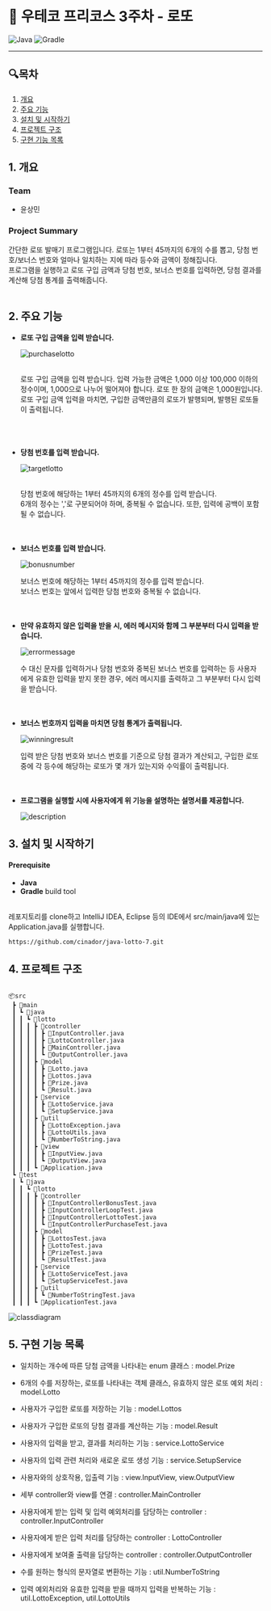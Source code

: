# 🎰 우테코 프리코스 3주차 - 로또

![Java](https://img.shields.io/badge/Java-21-blue.svg)
![Gradle](https://img.shields.io/badge/Gradle-8.7-green.svg)
<hr>

## 🔍목차

1. [개요](#1-개요)
2. [주요 기능](#2-주요-기능)
3. [설치 및 시작하기](#3-설치-및-시작하기)
4. [프로젝트 구조](#4-프로젝트-구조)
5. [구현 기능 목록](#5-구현-기능-목록)

## 1. 개요

### Team

- 윤상민

### Project Summary

간단한 로또 발매기 프로그램입니다. 로또는 1부터 45까지의 6개의 수를 뽑고, 당첨 번호/보너스 번호와 얼마나 일치하는 지에 따라 등수와 금액이 정해집니다.<br>
프로그램을 실행하고 로또 구입 금액과 당첨 번호, 보너스 번호를 입력하면, 당첨 결과를 계산해 당첨 통계를 출력해줍니다.
<br><br>

## 2. 주요 기능

- **로또 구입 금액을 입력 받습니다.**<br>

  ![purchaselotto](images/purchaselotto.PNG)<br><br>

  로또 구입 금액을 입력 받습니다. 입력 가능한 금액은 1,000 이상 100,000 이하의 정수이며, 1,000으로 나누어 떨어져야 합니다.
  로또 한 장의 금액은 1,000원입니다.<br> 로또 구입 금액 입력을 마치면, 구입한 금액만큼의 로또가 발행되며, 발행된 로또들이 출력됩니다.  
  <br><br><br>

- **당첨 번호를 입력 받습니다.**<br>

  ![targetlotto](images/targetlotto.PNG)<br><br>

  당첨 번호에 해당하는 1부터 45까지의 6개의 정수를 입력 받습니다.<br>
  6개의 정수는 ','로 구분되어야 하며, 중복될 수 없습니다. 또한, 입력에 공백이 포함될 수 없습니다.
  <br><br><br>

- **보너스 번호를 입력 받습니다.**<br>

  ![bonusnumber](images/bonusnumber.PNG)<br>

  보너스 번호에 해당하는 1부터 45까지의 정수를 입력 받습니다.<br>
  보너스 번호는 앞에서 입력한 당첨 번호와 중복될 수 없습니다.
  <br><br><br>

- **만약 유효하지 않은 입력을 받을 시, 에러 메시지와 함께 그 부분부터 다시 입력을 받습니다.**<br>

  ![errormessage](images/errormessage.PNG)

  수 대신 문자를 입력하거나 당첨 번호와 중복된 보너스 번호를 입력하는 등 사용자에게 유효한 입력을 받지 못한 경우,
  에러 메시지를 출력하고 그 부분부터 다시 입력을 받습니다.
  <br><br><br>

- **보너스 번호까지 입력을 마치면 당첨 통계가 출력됩니다.**<br>

  ![winningresult](images/winningresult.PNG)

  입력 받은 당첨 번호와 보너스 번호를 기준으로 당첨 결과가 계산되고, 구입한 로또 중에 각 등수에 해당하는 로또가 몇 개가 있는지와 수익률이 출력됩니다.
  <br><br><br>

- **프로그램을 실행할 시에 사용자에게 위 기능을 설명하는 설명서를 제공합니다.**<br>

  ![description](images/description.PNG)

## 3. 설치 및 시작하기

#### Prerequisite

- **Java**
- **Gradle** build tool

<br>
레포지토리를 clone하고 IntelliJ IDEA, Eclipse 등의 IDE에서 src/main/java에 있는 Application.java를 실행합니다.

```conventionalcommit
https://github.com/cinador/java-lotto-7.git
```

## 4. 프로젝트 구조

```conventionalcommit

📦src
 ┣ 📂main
 ┃ ┗ 📂java
 ┃ ┃ ┗ 📂lotto
 ┃ ┃ ┃ ┣ 📂controller
 ┃ ┃ ┃ ┃ ┣ 📜InputController.java
 ┃ ┃ ┃ ┃ ┣ 📜LottoController.java
 ┃ ┃ ┃ ┃ ┣ 📜MainController.java
 ┃ ┃ ┃ ┃ ┗ 📜OutputController.java
 ┃ ┃ ┃ ┣ 📂model
 ┃ ┃ ┃ ┃ ┣ 📜Lotto.java
 ┃ ┃ ┃ ┃ ┣ 📜Lottos.java
 ┃ ┃ ┃ ┃ ┣ 📜Prize.java
 ┃ ┃ ┃ ┃ ┗ 📜Result.java
 ┃ ┃ ┃ ┣ 📂service
 ┃ ┃ ┃ ┃ ┣ 📜LottoService.java
 ┃ ┃ ┃ ┃ ┗ 📜SetupService.java
 ┃ ┃ ┃ ┣ 📂util
 ┃ ┃ ┃ ┃ ┣ 📜LottoException.java
 ┃ ┃ ┃ ┃ ┣ 📜LottoUtils.java
 ┃ ┃ ┃ ┃ ┗ 📜NumberToString.java
 ┃ ┃ ┃ ┣ 📂view
 ┃ ┃ ┃ ┃ ┣ 📜InputView.java
 ┃ ┃ ┃ ┃ ┗ 📜OutputView.java
 ┃ ┃ ┃ ┗ 📜Application.java
 ┗ 📂test
 ┃ ┗ 📂java
 ┃ ┃ ┗ 📂lotto
 ┃ ┃ ┃ ┣ 📂controller
 ┃ ┃ ┃ ┃ ┣ 📜InputControllerBonusTest.java
 ┃ ┃ ┃ ┃ ┣ 📜InputControllerLoopTest.java
 ┃ ┃ ┃ ┃ ┣ 📜InputControllerLottoTest.java
 ┃ ┃ ┃ ┃ ┗ 📜InputControllerPurchaseTest.java
 ┃ ┃ ┃ ┣ 📂model
 ┃ ┃ ┃ ┃ ┣ 📜LottosTest.java
 ┃ ┃ ┃ ┃ ┣ 📜LottoTest.java
 ┃ ┃ ┃ ┃ ┣ 📜PrizeTest.java
 ┃ ┃ ┃ ┃ ┗ 📜ResultTest.java
 ┃ ┃ ┃ ┣ 📂service
 ┃ ┃ ┃ ┃ ┣ 📜LottoServiceTest.java
 ┃ ┃ ┃ ┃ ┗ 📜SetupServiceTest.java
 ┃ ┃ ┃ ┣ 📂util
 ┃ ┃ ┃ ┃ ┗ 📜NumberToStringTest.java
 ┃ ┃ ┃ ┗ 📜ApplicationTest.java
```

![classdiagram](images/classdiagram.jpg)

## 5. 구현 기능 목록

- 일치하는 개수에 따른 당첨 금액을 나타내는 enum 클래스 : model.Prize


- 6개의 수를 저장하는, 로또를 나타내는 객체 클래스, 유효하지 않은 로또 예외 처리 : model.Lotto


- 사용자가 구입한 로또를 저장하는 기능 : model.Lottos


- 사용자가 구입한 로또의 당첨 결과를 계산하는 기능 : model.Result


- 사용자의 입력을 받고, 결과를 처리하는 기능 : service.LottoService


- 사용자의 입력 관련 처리와 새로운 로또 생성 기능 : service.SetupService


- 사용자와의 상호작용, 입출력 기능 : view.InputView, view.OutputView


- 세부 controller와 view를 연결 : controller.MainController


- 사용자에게 받는 입력 및 입력 예외처리를 담당하는 controller : controller.InputController


- 사용자에게 받은 입력 처리를 담당하는 controller : LottoController


- 사용자에게 보여줄 출력을 담당하는 controller : controller.OutputController


- 수를 원하는 형식의 문자열로 변환하는 기능 : util.NumberToString


- 입력 예외처리와 유효한 입력을 받을 때까지 입력을 반복하는 기능 : util.LottoException, util.LottoUtils

